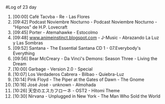 #Log of 23 day

1. [00:00] Café Tacvba - Re - Las Flores
1. [09:42] Podcast Noviembre Nocturno - Podcast Noviembre Nocturno - "Hipnos" de H.P. Lovecraft
1. [09:45] Porter - Atemahawke - Estocolmo
1. [09:48] www.animeinstinct.blogspot.com - J-Music - Abrazando La Luz y Las Sombras
1. [09:52] Santana - The Essential Santana CD 1 - 07.Everybody's Everything
1. [09:56] Bear McCreary - Da Vinci's Demons: Season Three - Living the Dream
1. [10:00] Garbage - Version 2.0 - Special
1. [10:07] Los Verdaderos Cabrera - Bilbao - Quiebra-Luz
1. [10:14] Pink Floyd - The Piper at the Gates of Dawn - The Gnome
1. [10:16] José José - unknown - Almohada
1. [10:26] 天空のエスカフローネ - OST2 - Hitomi Theme
1. [10:30] Nirvana - Unplugged in New York - The Man Who Sold the World
